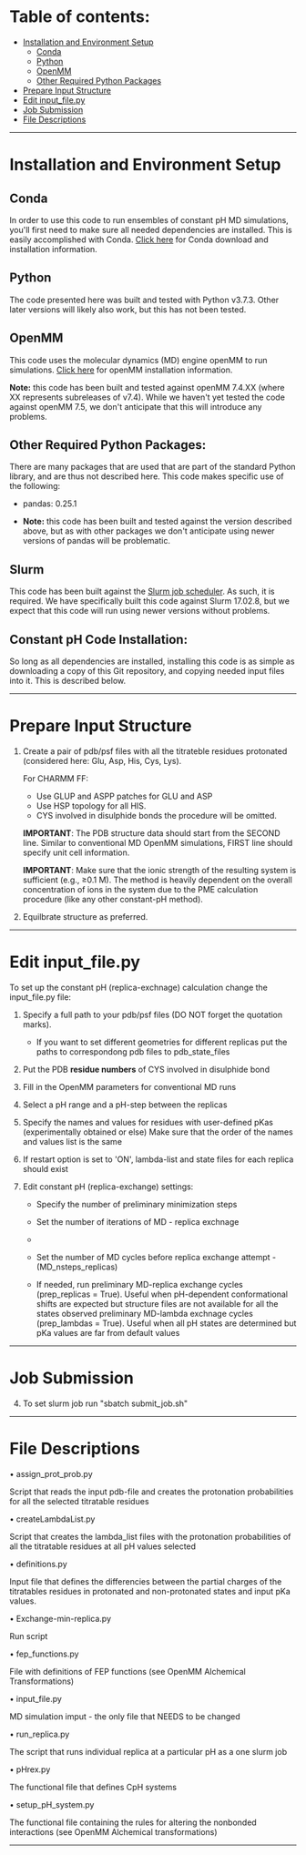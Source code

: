 # Table of contents:
- [Installation and Environment Setup](#installation-and-Environment-Setup)
  * [Conda](#conda)
  * [Python](#python)
  * [OpenMM](#openmm)
  * [Other Required Python Packages](#other-required-python-packages)
- [Prepare Input Structure](#prepare-input-structure)
- [Edit input_file.py](#edit-input_filepy)
- [Job Submission](#job-submission)
- [File Descriptions](#file-descriptions)
<!-- toc -->
-----
# Installation and Environment Setup
## Conda
In order to use this code to run ensembles of constant pH MD simulations, you'll first need to make sure all needed dependencies are installed. This is easily accomplished with Conda. [Click here](https://www.anaconda.com/products/individual) for Conda download and installation information.

## Python
The code presented here was built and tested with Python v3.7.3. Other later versions will likely also work, but this has not been tested.

## OpenMM
This code uses the molecular dynamics (MD) engine openMM to run simulations. [Click here](http://docs.openmm.org/latest/userguide/application.html#installing-openmm) for openMM installation information.

**Note:** this code has been built and tested against openMM 7.4.XX (where XX represents subreleases of v7.4). While we haven't yet tested the code against openMM 7.5, we don't anticipate that this will introduce any problems.   

## Other Required Python Packages:
There are many packages that are used that are part of the standard Python library, and are thus not described here. This code makes specific use of the following:
- pandas: 0.25.1

- **Note:** this code has been built and tested against the version described above, but as with other packages we don't anticipate using newer versions of pandas will be problematic.

## Slurm
This code has been built against the [Slurm job scheduler](https://slurm.schedmd.com/). As such, it is required. We have specifically built this code against Slurm 17.02.8, but we expect that this code will run using newer versions without problems.

## Constant pH Code Installation:
So long as all dependencies are installed, installing this code is as simple as downloading a copy of this Git repository, and copying needed input files into it. This is described below.

-----
# Prepare Input Structure

1. Create a pair of pdb/psf files with all the titrateble residues protonated (considered here: Glu, Asp, His, Cys, Lys).

   For CHARMM FF:
   - Use GLUP and ASPP patches for GLU and ASP
   - Use HSP topology for all HIS.
   - CYS involved in disulphide bonds the procedure will be omitted.

   **IMPORTANT**: The PDB structure data should start from the SECOND line. Similar to conventional MD OpenMM simulations, FIRST line should specify unit cell information.

   **IMPORTANT**: Make sure that the ionic strength of the resulting system is sufficient (e.g., ≥0.1 M). The method is heavily dependent on the overall concentration of ions in the system due to the PME calculation procedure (like any other constant-pH method).

2. Equilbrate structure as preferred.
----
# Edit input_file.py
To set up the constant pH (replica-exchnage) calculation change the input_file.py file:
1. Specify a full path to your pdb/psf files (DO NOT forget the quotation marks).
    - If you want to set different geometries for different replicas put the paths to correspondong pdb files to pdb_state_files

2.  Put the PDB **residue numbers** of CYS involved in disulphide bond

3. Fill in the OpenMM parameters for conventional MD runs

4. Select a pH range and a pH-step between the replicas

5. Specify the names and values for residues with user-defined pKas (experimentally obtained or else)
       Make sure that the order of the names and values list is the same
6. If restart option is set to 'ON', lambda-list and state files for each replica should exist

7. Edit constant pH (replica-exchange) settings:
    - Specify the number of preliminary minimization steps

    - Set the number of iterations of MD - replica exchnage
    - 
    - Set the number of MD cycles before replica exchange attempt -(MD_nsteps_replicas) 
    - If needed, run preliminary MD-replica exchange cycles (prep_replicas = True). Useful when pH-dependent conformational shifts are expected but structure files are not available for all the states observed preliminary MD-lambda exchnage cycles (prep_lambdas = True). Useful when all pH states are determined but pKa values are far from default values
----
# Job Submission 
4. To set slurm job run "sbatch submit_job.sh"

-----
# File Descriptions

• assign_prot_prob.py

  Script that reads the input pdb-file and creates the protonation probabilities for all
  the selected titratable residues

• createLambdaList.py

  Script that creates the lambda_list files with the protonation probabilities of all the
  titratable residues at all pH values selected

• definitions.py

  Input file that defines the differencies between the partial charges of the titratables
  residues in protonated and non-protonated states and input pKa values.

• Exchange-min-replica.py

  Run script

• fep_functions.py

  File with definitions of FEP functions (see OpenMM Alchemical Transformations)

• input_file.py

  MD simulation imput - the only file that NEEDS to be changed

• run_replica.py

  The script that runs individual replica at a particular pH as a one slurm job

• pHrex.py

  The functional file that defines CpH systems

• setup_pH_system.py

 The functional file containing the rules for altering the nonbonded interactions (see OpenMM Alchemical transformations)

-----
